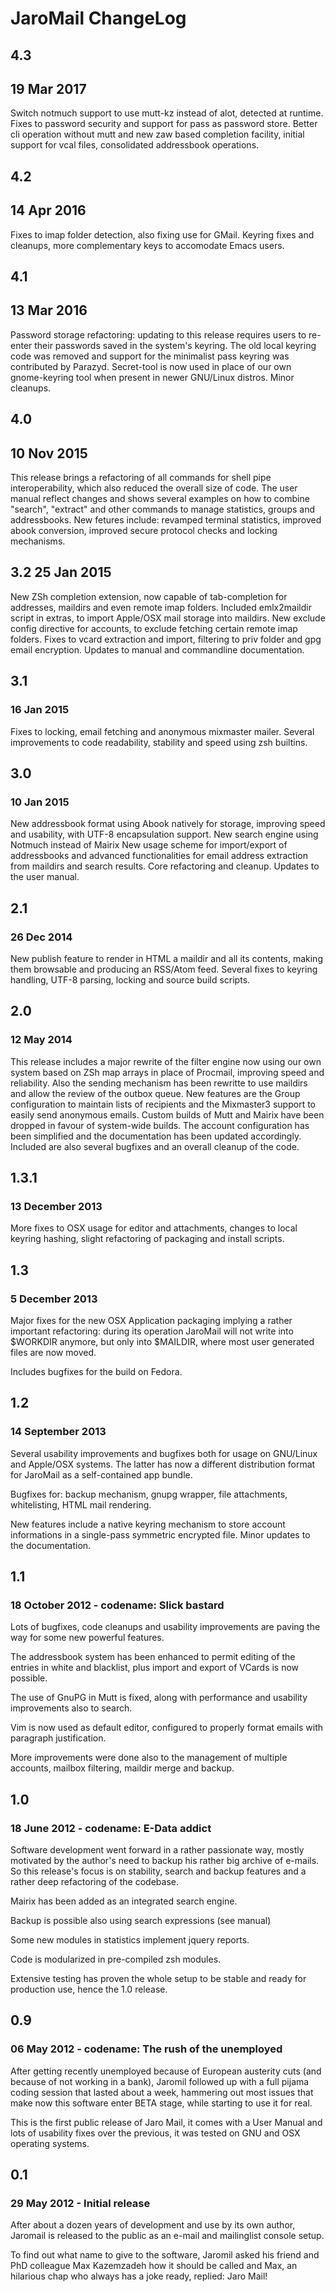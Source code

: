 # JaroMail ChangeLog

## 4.3
## 19 Mar 2017

Switch notmuch support to use mutt-kz instead of alot, detected at
runtime. Fixes to password security and support for pass as password
store. Better cli operation without mutt and new zaw based completion
facility, initial support for vcal files, consolidated addressbook
operations.


## 4.2
## 14 Apr 2016

Fixes to imap folder detection, also fixing use for GMail. Keyring
fixes and cleanups, more complementary keys to accomodate Emacs users.

## 4.1
## 13 Mar 2016

Password storage refactoring: updating to this release requires users
to re-enter their passwords saved in the system's keyring.  The old
local keyring code was removed and support for the minimalist pass
keyring was contributed by Parazyd. Secret-tool is now used in place
of our own gnome-keyring tool when present in newer GNU/Linux distros.
Minor cleanups.

## 4.0
## 10 Nov 2015

This release brings a refactoring of all commands for shell pipe
interoperability, which also reduced the overall size of code. The
user manual reflect changes and shows several examples on how to
combine "search", "extract" and other commands to manage statistics,
groups and addressbooks. New fetures include: revamped terminal
statistics, improved abook conversion, improved secure protocol checks
and locking mechanisms.

## 3.2 25 Jan 2015

New ZSh completion extension, now capable of tab-completion for
addresses, maildirs and even remote imap folders. Included
emlx2maildir script in extras, to import Apple/OSX mail storage into
maildirs. New exclude config directive for accounts, to exclude
fetching certain remote imap folders. Fixes to vcard extraction and
import, filtering to priv folder and gpg email encryption.  Updates to
manual and commandline documentation.

## 3.1
### 16 Jan 2015

Fixes to locking, email fetching and anonymous mixmaster mailer.
Several improvements to code readability, stability and speed using
zsh builtins.

## 3.0
### 10 Jan 2015

New addressbook format using Abook natively for storage, improving
speed and usability, with UTF-8 encapsulation support. New search
engine using Notmuch instead of Mairix New usage scheme for
import/export of addressbooks and advanced functionalities for email
address extraction from maildirs and search results. Core refactoring
and cleanup. Updates to the user manual.

## 2.1
### 26 Dec 2014

New publish feature to render in HTML a maildir and all its contents,
making them browsable and producing an RSS/Atom feed. Several fixes to
keyring handling, UTF-8 parsing, locking and source build scripts.

## 2.0
### 12 May 2014

This release includes a major rewrite of the filter engine now using
our own system based on ZSh map arrays in place of Procmail, improving
speed and reliability.  Also the sending mechanism has been rewritte
to use maildirs and allow the review of the outbox queue. New features
are the Group configuration to maintain lists of recipients and the
Mixmaster3 support to easily send anonymous emails. Custom builds of
Mutt and Mairix have been dropped in favour of system-wide builds.
The account configuration has been simplified and the documentation
has been updated accordingly. Included are also several bugfixes and
an overall cleanup of the code.

## 1.3.1
### 13 December 2013

More fixes to OSX usage for editor and attachments, changes to
local keyring hashing, slight refactoring of packaging and install
scripts.

## 1.3
### 5 December 2013

Major fixes for the new OSX Application packaging implying a
rather important refactoring: during its operation JaroMail will
not write into $WORKDIR anymore, but only into $MAILDIR, where
most user generated files are now moved.

Includes bugfixes for the build on Fedora.

## 1.2
### 14 September 2013

Several usability improvements and bugfixes both for usage on
GNU/Linux and Apple/OSX systems. The latter has now a different
distribution format for JaroMail as a self-contained app bundle.

Bugfixes for: backup mechanism, gnupg wrapper, file attachments,
whitelisting, HTML mail rendering.

New features include a native keyring mechanism to store account
informations in a single-pass symmetric encrypted file.
Minor updates to the documentation.

## 1.1
### 18 October 2012 - codename: Slick bastard

Lots of bugfixes, code cleanups and usability improvements are
paving the way for some new powerful features.

The addressbook system has been enhanced to permit editing of the
entries in white and blacklist, plus import and export of VCards
is now possible.

The use of GnuPG in Mutt is fixed, along with performance
and usability improvements also to search.

Vim is now used as default editor, configured to properly format
emails with paragraph justification.

More improvements were done also to the management of multiple
accounts, mailbox filtering, maildir merge and backup.

## 1.0
### 18 June 2012 - codename: E-Data addict

Software development went forward in a rather passionate way,
mostly motivated by the author's need to backup his rather big
archive of e-mails. So this release's focus is on stability,
search and backup features and a rather deep refactoring of the
codebase.

Mairix has been added as an integrated search engine.

Backup is possible also using search expressions (see manual)

Some new modules in statistics implement jquery reports.

Code is modularized in pre-compiled zsh modules.

Extensive testing has proven the whole setup to be stable and
ready for production use, hence the 1.0 release.

## 0.9
### 06 May 2012 - codename: The rush of the unemployed

After getting recently unemployed because of European austerity
cuts (and because of not working in a bank), Jaromil followed up
with a full pijama coding session that lasted about a week,
hammering out most issues that make now this software enter BETA
stage, while starting to use it for real.

This is the first public release of Jaro Mail, it comes with a
User Manual and lots of usability fixes over the previous, it was
tested on GNU and OSX operating systems.

## 0.1
### 29 May 2012 - Initial release

After about a dozen years of development and use by its own author, Jaromail is released to the public as an e-mail and mailinglist console setup.

To find out what name to give to the software, Jaromil asked his friend and PhD colleague Max Kazemzadeh how it should be called and Max, an hilarious chap who always has a joke ready, replied: Jaro Mail!

